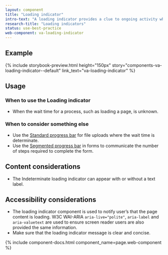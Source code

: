 ```yaml
---
layout: component
title: "Loading indicator"
intro-text: "A loading indicator provides a clue to ongoing activity when the site needs to load additional content."
research-title: "Loading indicators"
status: use-best-practice
web-component: va-loading-indicator
---
```


## Example

{% include storybook-preview.html height="150px" story="components-va-loading-indicator--default" link_text="va-loading-indicator" %}

## Usage

### When to use the Loading indicator

* When the wait time for a process, such as loading a page, is unknown. 

### When to consider something else

* Use the [Standard progress bar](https://design.va.gov/components/progress-bars) for file uploads where the wait time is determinate.
* Use the [Segmented progress bar](https://design.va.gov/components/progress-bars) in forms to communicate the number of steps required to complete the form.

## Content considerations

* The Indeterminate loading indicator can appear with or without a text label.

## Accessibility considerations

* The loading indicator component is used to notify user’s that the page content is loading. W3C WAI-ARIA `aria-live="polite"`, `aria-label` and `aria-valuetext` are used to ensure screen reader users are also provided the same information.
* Make sure that the loading indicator message is clear and concise.

{% include component-docs.html component_name=page.web-component %}
